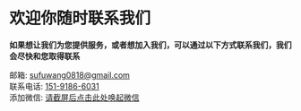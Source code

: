 # 欢迎你随时联系我们

**如果想让我们为您提供服务，或者想加入我们，可以通过以下方式联系我们，我们会尽快和您取得联系**

邮箱: <a href='https://mail.google.com' target="_blank">sufuwang0818@gmail.com</a>
<br />
联系电话: <a href='tel://151-9186-6031'>151-9186-6031</a>
<br />
添加微信: <a href='weixin://dl/'>请截屏后点击此处唤起微信</a>
<br />
<br />
<img :src='wechat' />

<script setup>
import wechat from '@public/images/wechat.jpg'
</script>
